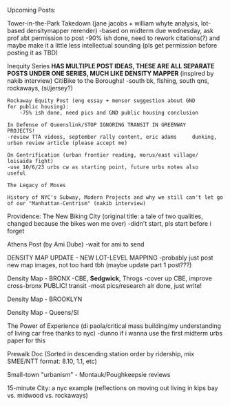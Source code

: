 Upcoming Posts: 

Tower-in-the-Park Takedown (jane jacobs + william whyte analysis, lot-based densitymapper rerender)
-based on midterm due wednesday, ask prof abt permission to post
-90% ish done, need to rework citations(?) and maybe make it a little less intellectual sounding (pls get permission before posting it as TBD)

Inequity Series **HAS MULTIPLE POST IDEAS, THESE ARE ALL SEPARATE POSTS UNDER ONE SERIES, MUCH LIKE DENSITY MAPPER** (inspired by nakib interview)
	CitiBike to the Boroughs!
	-south bk, flshing, south qns, rockaways, (si/jersey?)

	Rockaway Equity Post (eng essay + menser suggestion about GND 		for public housing): 
		-75% ish done, need pics and GND public housing conclusion

	In Defense of Queenslink/STOP IGNORING TRANSIT IN GREENWAY 					 PROJECTS! 
	-review TTA videos, september rally content, eric adams 	dunking, urban review article (please accept me)

	On Gentrification (urban frontier reading, morus/east village/	loisaida fight)
	-use 10/6/23 urbs cw as starting point, future urbs notes also 		useful

	The Legacy of Moses

	History of NYC's Subway, Modern Projects and why we still can't let go of our "Manhattan-Centrism" (nakib interview)


Providence: The New Biking City (original title: a tale of two qualities, changed because the bikes won me over)
-didn't start, pls start before i forget 

Athens Post (by Ami Dube)
-wait for ami to send

DENSITY MAP UPDATE - NEW LOT-LEVEL MAPPING
-probably just post new map images, not too hard tbh (maybe update part 1 post???)

Density Map - BRONX
	-CBE, **Sedgwick**, Throgs
		-cover up CBE, improve cross-bronx PUBLIC! transit
-most pics/research alr done, just write!

Density Map - BROOKLYN

Density Map - Queens/SI

The Power of Experience (di paola/critical mass building/my understanding of living car free thanks to nyc)
-dunno if i wanna use the first midterm urbs paper for this

Prewalk Doc (Sorted in descending station order by ridership, mix SMEE/NTT format: 8.10, 1.1, etc) 

Small-town "urbanism" - Montauk/Poughkeepsie reviews 

15-minute City: a nyc example (reflections on moving out living in kips bay vs. midwood vs. rockaways) 
